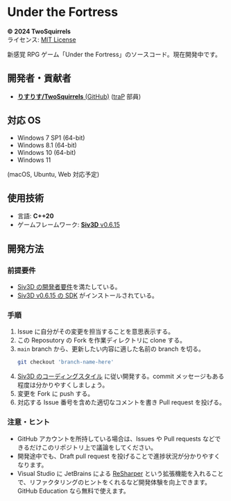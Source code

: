 # Under the Fortress

**© 2024 TwoSquirrels**  
ライセンス: [MIT License](LICENSE)

新感覚 RPG ゲーム「Under the Fortress」のソースコード。現在開発中です。

<!-- TODO: ゲームのダウンロードページ -->

<!-- TODO: スクリーンショット -->

## 開発者・貢献者

- [**りすりす/TwoSquirrels** (GitHub)](https://github.com/TwoSquirrels) ([traP](https://trap.jp/) 部員)

## 対応 OS

- Windows 7 SP1 (64-bit)
- Windows 8.1 (64-bit)
- Windows 10 (64-bit)
- Windows 11

(macOS, Ubuntu, Web 対応予定)

## 使用技術

- 言語: **C++20**
- ゲームフレームワーク: [**Siv3D** v0.6.15](https://github.com/Siv3D/OpenSiv3D/tree/v0.6.15)

## 開発方法

### 前提要件

- [Siv3D の開発者要件](https://siv3d.github.io/ja-jp/download/windows/#11-%E9%96%8B%E7%99%BA%E8%80%85%E3%82%B7%E3%82%B9%E3%83%86%E3%83%A0%E8%A6%81%E4%BB%B6)を満たしている。
- [Siv3D v0.6.15 の SDK](https://siv3d.github.io/ja-jp/) がインストールされている。

### 手順

1. Issue に自分がその変更を担当することを意思表示する。
1. この Reposutory の Fork を作業ディレクトリに clone する。
1. `main` branch から、更新したい内容に適した名前の branch を切る。
   ```sh
   git checkout 'branch-name-here'
   ```
1. [Siv3D のコーディングスタイル](https://siv3d.github.io/ja-jp/develop/coding-style/) に従い開発する。commit メッセージもある程度は分かりやすくしましょう。
1. 変更を Fork に push する。
1. 対応する Issue 番号を含めた適切なコメントを書き Pull request を投げる。

### 注意・ヒント

- GitHub アカウントを所持している場合は、Issues や Pull requests などできるだけこのリポジトリ上で議論をしてください。
- 開発途中でも、Draft pull request を投げることで進捗状況が分かりやすくなります。
- Visual Studio に JetBrains による [ReSharper](https://www.jetbrains.com/ja-jp/resharper/) という拡張機能を入れることで、リファクタリングのヒントをくれるなど開発体験を向上できます。GitHub Education なら無料で使えます。
